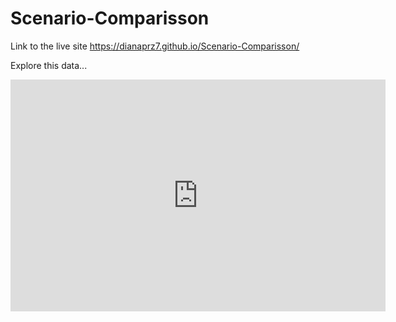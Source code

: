 # Scenario-Comparisson

Link to the live site https://dianaprz7.github.io/Scenario-Comparisson/

Explore this data...
<iframe width="600" height="371" seamless frameborder="0" scrolling="no" src="https://docs.google.com/spreadsheets/d/e/2PACX-1vTDzkwXkEQoHtb_ibv-XVUm07_AWubO9VUlPEJaaQqamqLhmDglCUOKPm1nB22GbvUCKNfoL6wQ__w7/pubchart?oid=1134641480&amp;format=interactive"></iframe>
